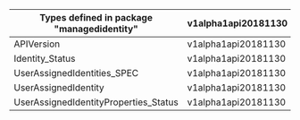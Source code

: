 | Types defined in package "managedidentity" | v1alpha1api20181130 |
|--------------------------------------------|---------------------|
| APIVersion                                 | v1alpha1api20181130 |
| Identity_Status                            | v1alpha1api20181130 |
| UserAssignedIdentities_SPEC                | v1alpha1api20181130 |
| UserAssignedIdentity                       | v1alpha1api20181130 |
| UserAssignedIdentityProperties_Status      | v1alpha1api20181130 |
